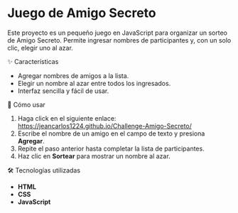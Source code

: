 # Juego de Amigo Secreto

Este proyecto es un pequeño juego en JavaScript para organizar un sorteo de Amigo Secreto.
Permite ingresar nombres de participantes y, con un solo clic, elegir uno al azar.

✨ Características

* Agregar nombres de amigos a la lista.
* Elegir un nombre al azar entre todos los ingresados.
* Interfaz sencilla y fácil de usar.

🚀 Cómo usar

1. Haga click en el siguiente enlace: https://jeancarlos1224.github.io/Challenge-Amigo-Secreto/
2. Escribe el nombre de un amigo en el campo de texto y presiona **Agregar**.
3. Repite el paso anterior hasta completar la lista de participantes.
4. Haz clic en **Sortear** para mostrar un nombre al azar.

🛠 Tecnologías utilizadas

* **HTML**
* **CSS**
* **JavaScript**
